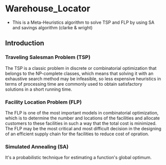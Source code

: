 # Warehouse_Locator
- This is a Meta-Heuristics algorithm to solve TSP and FLP by using SA and savings algorithm (clarke & wright)

## Introduction 
###  Traveling Salesman Problem (TSP)
The TSP is a classic problem in discrete or combinatorial optimization that belongs to the NP-complete classes, which means that solving it with an exhaustive search method may be infeasible, so less expensive heuristics in terms of processing time are commonly used to obtain satisfactory solutions in a short running time.
###  Facility Location Problem (FLP)
The FLP is one of the most important models in combinatorial optimization, which is to determine the number and locations of the facilities and allocate customers to these facilities in such a way that the total cost is minimized. The FLP may be the most critical and most difficult decision in the designing of an efficient supply chain for the facilities to reduce cost of opration.
### Simulated Annealing (SA)
It's a probabilistic technique for estimating a function's global optimum.


